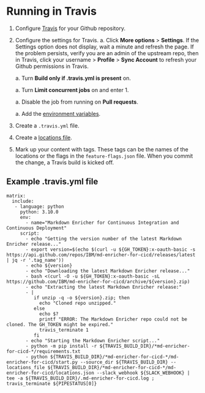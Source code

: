 <!--
# Copyright 2022, 2023 IBM Inc. All rights reserved
# SPDX-License-Identifier: Apache2.0
# Last updated: 2023-02-01
-->

# Running in Travis

1. Configure [Travis](https://docs.travis-ci.com/user/tutorial/#to-get-started-with-travis-ci-using-github) for your Github repository.
1. Configure the settings for Travis.
    a. Click **More options** > **Settings**. If the Settings option does not display, wait a minute and refresh the page. If the problem persists, verify you are an admin of the upstream repo, then in Travis, click your username > **Profile** > **Sync Account** to refresh your Github permissions in Travis.
    
    a. Turn **Build only if .travis.yml is present** on. 

    a. Turn **Limit concurrent jobs** on and enter 1.

    a. Disable the job from running on **Pull requests**.

    a. Add the [environment variables](setup.md).
1. Create a `.travis.yml` file.
1. Create a [locations file](setup.md). 
1. Mark up your content with tags. These tags can be the names of the locations or the flags in the `feature-flags.json` file. When you commit the change, a Travis build is kicked off.

## Example .travis.yml file
```
matrix:
  include:
   - language: python
     python: 3.10.0
     env:
       - name="Markdown Enricher for Continuous Integration and Continuous Deployment"
     script:
       - echo "Getting the version number of the latest Markdown Enricher release..."
       - export version=$(echo $(curl -u ${GH_TOKEN}:x-oauth-basic -s https://api.github.com/repos/IBM/md-enricher-for-cicd/releases/latest | jq -r '.tag_name'))
       - echo ${version}
       - echo "Downloading the latest Markdown Enricher release..."
       - bash <(curl -O -u ${GH_TOKEN}:x-oauth-basic -sL https://github.com/IBM/md-enricher-for-cicd/archive/${version}.zip)
       - echo "Extracting the latest Markdown Enricher release:"
       - |
          if unzip -q -o ${version}.zip; then
            echo "Cloned repo unzipped."
          else
            echo $? 
            printf "ERROR: The Markdown Enricher repo could not be cloned. The GH_TOKEN might be expired."
            travis_terminate 1
          fi
       - echo "Starting the Markdown Enricher script..."
       - python -m pip install -r ${TRAVIS_BUILD_DIR}/*md-enricher-for-cicd-*/requirements.txt
       - python ${TRAVIS_BUILD_DIR}/*md-enricher-for-cicd-*/md-enricher-for-cicd/start.py --source_dir ${TRAVIS_BUILD_DIR} --locations_file ${TRAVIS_BUILD_DIR}/*md-enricher-for-cicd-*/md-enricher-for-cicd/locations.json --slack_webhook ${SLACK_WEBHOOK} | tee -a ${TRAVIS_BUILD_DIR}/.md-enricher-for-cicd.log ; travis_terminate ${PIPESTATUS[0]}
```


